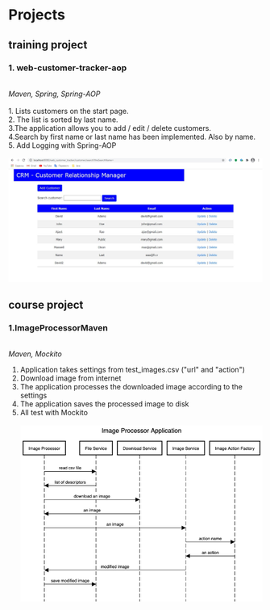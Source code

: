 # Projects

<h2>training project</h2>
<h3>1. web-customer-tracker-aop</h3>
<br>
<i>Maven, Spring, Spring-AOP</i><br><br>
1. Lists customers on the start page.
<br>
2. The list is sorted by last name.
<br>
3.The application allows you to add / edit / delete customers.
<br>
4.Search by first name or last name has been implemented. Also by name.
<br>
5. Add Logging with Spring-AOP<br><br>
<img src = "https://github.com/Evgenij-Pavlenko/Projects/blob/main/screenshots/WebCustomerTracker.jpg">

<h2>course project</h2>
<h3><b>1.</b>ImageProcessorMaven</h3>
<br>
<i>Maven, Mockito</i>
<br>

1. Application takes settings from test_images.csv ("url" and "action")<br>
2. Download image from internet<br>
3. The application processes the downloaded image according to the settings<br>
4. The application saves the processed image to disk<br>
5. All test with Mockito<br><br>
![](https://github.com/Evgenij-Pavlenko/Projects/blob/main/screenshots/ImageProcessorApplication.png)

